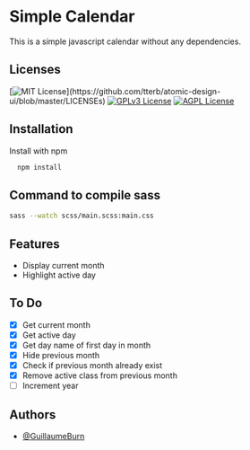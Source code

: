 # Simple Calendar

This is a simple javascript calendar without any dependencies.

## Licenses

[![MIT License](https://img.shields.io/apm/l/atomic-design-ui.svg?)](https://github.com/tterb/atomic-design-ui/blob/master/LICENSEs)
[![GPLv3 License](https://img.shields.io/badge/License-GPL%20v3-yellow.svg)](https://opensource.org/licenses/)
[![AGPL License](https://img.shields.io/badge/license-AGPL-blue.svg)](http://www.gnu.org/licenses/agpl-3.0)

## Installation

Install with npm

```bash
  npm install
```

## Command to compile sass

```bash
sass --watch scss/main.scss:main.css
```

## Features

-   Display current month
-   Highlight active day

## To Do

-   [x] Get current month
-   [x] Get active day
-   [x] Get day name of first day in month
-   [x] Hide previous month
-   [x] Check if previous month already exist
-   [x] Remove active class from previous month
-   [ ] Increment year

## Authors

-   [@GuillaumeBurn](https://www.github.com/GuillaumeBurn)
